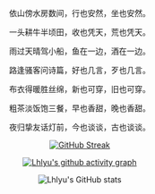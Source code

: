 
<div align="center">

依山傍水房数间，行也安然，坐也安然。

一头耕牛半顷田，收也凭天，荒也凭天。

雨过天晴驾小船，鱼在一边，酒在一边。

路逢骚客问诗篇，好也几言，歹也几言。

布衣得暖胜丝绵，新也可穿，旧也可穿。

粗茶淡饭饱三餐，早也香甜，晚也香甜。

夜归挚友话灯前，今也谈谈，古也谈谈。

[![GitHub Streak](https://streak-stats.demolab.com?user=lhlyu&theme=buefy&hide_border=true&locale=zh_Hans&date_format=%5BY.%5Dn.j)](https://git.io/streak-stats)
  
[![Lhlyu's github activity graph](https://github-readme-activity-graph.vercel.app/graph?username=lhlyu&bg_color=ffffff&color=000000&line=7957d5&point=ff3961&area=true&hide_border=true)](https://github.com/ashutosh00710/github-readme-activity-graph)

![Lhlyu's GitHub stats](https://github-readme-stats.vercel.app/api?username=lhlyu&show_icons=true&theme=buefy)
  
</div>
